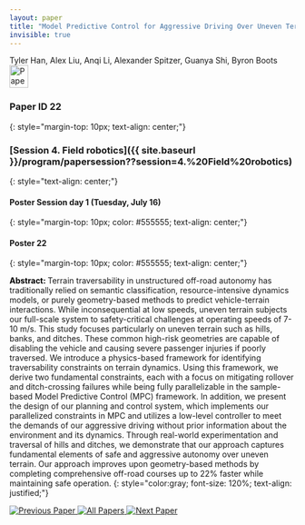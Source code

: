 ```yaml
---
layout: paper
title: "Model Predictive Control for Aggressive Driving Over Uneven Terrain"
invisible: true
---
```

<div class="paper-authors">
<div class="paper-author-box">
    <div class="paper-author-name">Tyler Han, Alex Liu, Anqi Li, Alexander Spitzer, Guanya Shi, Byron Boots</div>
    <div class="paper-author-uni"></div>
</div>

</div><div class="paper-pdf">
                <div> <a href="https://enriquecoronadozu.github.io/rssproceedings2024/rss20/p022.pdf"><img src="{{ site.baseurl }}/images/paper_link.png" alt="Paper Website" width = "33"  height = "40"/></a> </div>
                </div>

### Paper ID 22
{: style="margin-top: 10px; text-align: center;"}

### [Session 4. Field robotics]({{ site.baseurl }}/program/papersession??session=4.%20Field%20robotics)
{: style="text-align: center;"}

#### Poster Session day 1 (Tuesday, July 16)
{: style="margin-top: 10px; color: #555555; text-align: center;"}

#### Poster 22
{: style="margin-top: 10px; color: #555555; text-align: center;"}

<b style="color: black;">Abstract: </b>Terrain traversability in unstructured off-road autonomy has traditionally relied on semantic classification, resource-intensive dynamics models, or purely geometry-based methods to predict vehicle-terrain interactions.
 While inconsequential at low speeds, uneven terrain subjects our full-scale system to safety-critical challenges at operating speeds of 7-10 m/s.
 This study focuses particularly on uneven terrain such as hills, banks, and ditches. These common high-risk geometries are capable of disabling the vehicle and causing severe passenger injuries if poorly traversed.
 We introduce a physics-based framework for identifying traversability constraints on terrain dynamics. Using this framework, we derive two fundamental constraints, each with a focus on mitigating rollover and ditch-crossing failures while being fully parallelizable in the sample-based Model Predictive Control (MPC) framework. In addition, we present the design of our planning and control system, which implements our parallelized constraints in MPC and utilizes a low-level controller to meet the demands of our aggressive driving without prior information about the environment and its dynamics.
 Through real-world experimentation and traversal of hills and ditches,
 we demonstrate that our approach captures fundamental elements of safe and aggressive autonomy over uneven terrain.
 Our approach improves upon geometry-based methods by completing comprehensive off-road courses up to 22\% faster while maintaining safe operation.
{: style="color:gray; font-size: 120%; text-align: justified;"}


<div class="paper-menu">
<a href="{{ site.baseurl }}/program/papers/021/"> <img src="{{ site.baseurl }}/images/previous_paper_icon.png" alt="Previous Paper" title="Previous Paper"/> </a>
<a href="{{ site.baseurl }}/program/papers"><img src="{{ site.baseurl }}/images/overview_icon.png" alt="All Papers" title="All Papers"/> </a>
<a href="{{ site.baseurl }}/program/papers/023/"> <img src="{{ site.baseurl }}/images/next_paper_icon.png" alt="Next Paper" title="Next Paper"/> </a>

</div>

